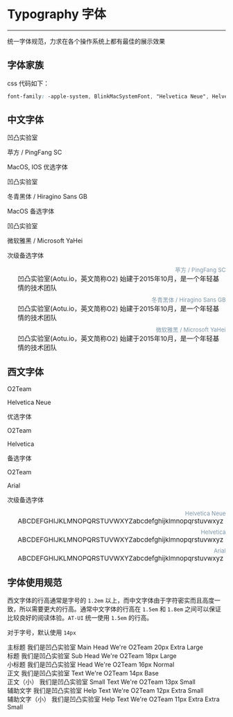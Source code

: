 # Typography 字体

----

统一字体规范，力求在各个操作系统上都有最佳的展示效果

## 字体家族

css 代码如下：

```css
font-family: -apple-system, BlinkMacSystemFont, "Helvetica Neue", Helvetica, "PingFang SC", "Hiragino Sans GB", "Microsoft YaHei", "微软雅黑", Arial, sans-serif;
```

## 中文字体

<div class="row">
  <div class="at-component__container col-md-8">
    <div class="at-component-typo typo-pingfang">
      <div class="at-component-typo__show">凹凸实验室</div>
      <div class="at-component-typo__detail">
        <p>苹方 / PingFang SC</p>
        <p class="note">MacOS, IOS 优选字体</p>
      </div>
    </div>
  </div>

  <div class="at-component__container col-md-8">
    <div class="at-component-typo typo-dongqing">
      <div class="at-component-typo__show">凹凸实验室</div>
      <div class="at-component-typo__detail">
        <p>冬青黑体 / Hiragino Sans GB</p>
        <p class="note">MacOS 备选字体</p>
      </div>
    </div>
  </div>

  <div class="at-component__container col-md-8">
    <div class="at-component-typo typo-yahei">
      <div class="at-component-typo__show">凹凸实验室</div>
      <div class="at-component-typo__detail">
        <p>微软雅黑 / Microsoft YaHei</p>
        <p class="note">次级备选字体</p>
      </div>
    </div>
  </div>
</div>

<div class="type-demo-container">
  <div class="row flex-middle typo-pingfang">
    <div class="col-md-5 type">苹方 / PingFang SC</div>
    <div class=" content">凹凸实验室(Aotu.io，英文简称O2) 始建于2015年10月，是一个年轻基情的技术团队</div>
  </div>
  <div class="row flex-middle typo-dongqing">
    <div class="col-md-5 type">冬青黑体 / Hiragino Sans GB</div>
    <div class=" content">凹凸实验室(Aotu.io，英文简称O2) 始建于2015年10月，是一个年轻基情的技术团队</div>
  </div>
  <div class="row flex-middle typo-yahei">
    <div class="col-md-5 type">微软雅黑 / Microsoft YaHei</div>
    <div class=" content">凹凸实验室(Aotu.io，英文简称O2) 始建于2015年10月，是一个年轻基情的技术团队</div>
  </div>
</div>

## 西文字体

<div class="row">
  <div class="at-component__container col-md-8">
    <div class="at-component-typo typo-helvetica-neue">
      <div class="at-component-typo__show">O2Team</div>
      <div class="at-component-typo__detail">
        <p>Helvetica Neue</p>
        <p class="note">优选字体</p>
      </div>
    </div>
  </div>

  <div class="at-component__container col-md-8">
    <div class="at-component-typo typo-helvetica">
      <div class="at-component-typo__show">O2Team</div>
      <div class="at-component-typo__detail">
        <p>Helvetica</p>
        <p class="note">备选字体</p>
      </div>
    </div>
  </div>

  <div class="at-component__container col-md-8">
    <div class="at-component-typo typo-arial">
      <div class="at-component-typo__show">O2Team</div>
      <div class="at-component-typo__detail">
        <p>Arial</p>
        <p class="note">次级备选字体</p>
      </div>
    </div>
  </div>
</div>

<div class="type-demo-container">
  <div class="row flex-middle typo-helvetica-neue">
    <div class="col-md-5 type">Helvetica Neue</div>
    <div class="col-md-12 content">ABCDEFGHIJKLMNOPQRSTUVWXYZabcdefghijklmnopqrstuvwxyz</div>
  </div>
  <div class="row flex-middle typo-helvetica">
    <div class="col-md-5 type">Helvetica</div>
    <div class="col-md-12 content">ABCDEFGHIJKLMNOPQRSTUVWXYZabcdefghijklmnopqrstuvwxyz</div>
  </div>
  <div class="row flex-middle typo-arial">
    <div class="col-md-5 type">Arial</div>
    <div class="col-md-12 content">ABCDEFGHIJKLMNOPQRSTUVWXYZabcdefghijklmnopqrstuvwxyz</div>
  </div>
</div>

## 字体使用规范

西文字体的行高通常是字号的 `1.2em` 以上，而中文字体由于字符密实而且高度一致，所以需要更大的行高。通常中文字体的行高在 `1.5em` 和 `1.8em` 之间可以保证比较良好的阅读体验。`AT-UI` 统一使用 `1.5em` 的行高。

对于字号，默认使用 `14px`

<div class="at-component__container">
  <div class="at-component-typo-list">
    <div class="at-component-typo-list__item text-larger row flex-middle">
      <span class="label col-md-4">主标题</span>
      <span class="col-md-6">我们是凹凸实验室</span>
      <span class="label col-md-4">Main Head</span>
      <span class="col-md-6">We're O2Team</span>
      <span class="note col-md-4">20px Extra Large</span>
    </div>
    <div class="at-component-typo-list__item text-large row flex-middle">
      <span class="label col-md-4">标题</span>
      <span class="col-md-6">我们是凹凸实验室</span>
      <span class="label col-md-4">Sub Head</span>
      <span class="col-md-6">We're O2Team</span>
      <span class="note col-md-4">18px Large</span>
    </div>
    <div class="at-component-typo-list__item text-normal row flex-middle">
      <span class="label col-md-4">小标题</span>
      <span class="col-md-6">我们是凹凸实验室</span>
      <span class="label col-md-4">Head</span>
      <span class="col-md-6">We're O2Team</span>
      <span class="note col-md-4">16px Normal</span>
    </div>
    <div class="at-component-typo-list__item text-base row flex-middle">
      <span class="label col-md-4">正文</span>
      <span class="col-md-6">我们是凹凸实验室</span>
      <span class="label col-md-4">Text</span>
      <span class="col-md-6">We're O2Team</span>
      <span class="note col-md-4">14px Base</span>
    </div>
    <div class="at-component-typo-list__item text-small row flex-middle">
      <span class="label col-md-4">正文（小）</span>
      <span class="col-md-6">我们是凹凸实验室</span>
      <span class="label col-md-4">Small Text</span>
      <span class="col-md-6">We're O2Team</span>
      <span class="note col-md-4">13px Small</span>
    </div>
    <div class="at-component-typo-list__item text-smaller row flex-middle">
      <span class="label col-md-4">辅助文字</span>
      <span class="col-md-6">我们是凹凸实验室</span>
      <span class="label col-md-4">Help Text</span>
      <span class="col-md-6">We're O2Team</span>
      <span class="note col-md-4">12px Extra Small</span>
    </div>
    <div class="at-component-typo-list__item text-smallest row flex-middle">
      <span class="label col-md-4">辅助文字（小）</span>
      <span class="col-md-6">我们是凹凸实验室</span>
      <span class="label col-md-4">Help Text</span>
      <span class="col-md-6">We're O2Team</span>
      <span class="note col-md-4">11px Extra Extra Small</span>
    </div>
  </div>
</div>

<style lang="scss" scoped>
  .type-demo-container {
    .row {
      margin-top: 8px;
      margin-bottom: 8px;
    }
    .type {
      color: #7E95A7;
      font-size: 13px;
      text-align: right;
    }
    .content {
      font-size: 15px;
      padding-left: 24px;
    }
  }
</style>
